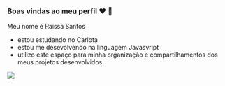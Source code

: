 ### Boas vindas ao meu perfil ❤ 💋

Meu nome é Raissa Santos
- estou estudando no Carlota
- estou me desevolvendo na linguagem Javasvript
- utilizo este espaço para minha organização e compartilhamentos dos meus projetos desenvolvidos
  
![](https://media1.tenor.com/m/71QUzbOyS_MAAAAd/twilight-sparkle-mlp.gif)

